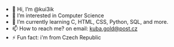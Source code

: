 - 👋 Hi, I’m @kui3ik
- 👀 I’m interested in Computer Science
- 🌱 I’m currently learning C, HTML, CSS, Python, SQL, and more.
- 📫 How to reach me?
      on email: kuba.gold@post.cz
- ⚡ Fun fact: i'm from Czech Republic

<!---
kui3ik/kui3ik is a ✨ special ✨ repository because its `README.md` (this file) appears on your GitHub profile.
You can click the Preview link to take a look at your changes.
--->
